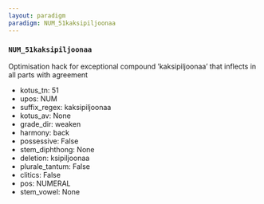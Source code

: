 ```yaml
---
layout: paradigm
paradigm: NUM_51kaksipiljoonaa
---
```

### ` NUM_51kaksipiljoonaa `

Optimisation hack for exceptional compound ’kaksipiljoonaa’ that inflects in all parts with agreement
* kotus_tn: 51
* upos: NUM
* suffix_regex: kaksipiljoonaa
* kotus_av: None
* grade_dir: weaken
* harmony: back
* possessive: False
* stem_diphthong: None
* deletion: ksipiljoonaa
* plurale_tantum: False
* clitics: False
* pos: NUMERAL
* stem_vowel: None
